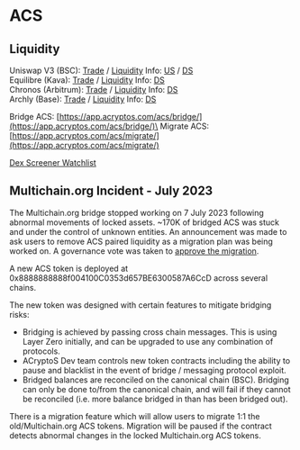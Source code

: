 # ACS

## Liquidity

Uniswap V3 (BSC): [Trade](https://app.uniswap.org/#/swap?inputCurrency=ETH\&outputCurrency=0x8888888888f004100c0353d657be6300587a6ccd\&chain=bnb) / [Liquidity](https://app.uniswap.org/#/add/0x8888888888f004100C0353d657BE6300587A6CcD/0x09A18250f99118f40a5D992D537E24b8BD9880F3/10000?chain=bnb) Info: [US](https://info.uniswap.org/#/bnb/pools/0xf41e4edd13712be90604c08664d0e02eebb6d794) / [DS](https://dexscreener.com/bsc/0xf41e4edd13712be90604c08664d0e02eebb6d794)\
Equilibre (Kava): [Trade](https://equilibrefinance.com/swap) / [Liquidity](https://app.acryptos.com/vaults/2222/0x05Aa420a97449c0C54B369BAfaA9Ca43a77004eD/) Info: [DS](https://dexscreener.com/kava/0x395e6e5f3df5120fda26be1849d4388cc2500435)\
Chronos (Arbitrum): [Trade](https://app.chronos.exchange/) / [Liquidity](https://app.chronos.exchange/liquidity/0x31440D82F14e36Be8EDE9E47137E3dfFEEf32C51) Info: [DS](https://dexscreener.com/arbitrum/0x31440d82f14e36be8ede9e47137e3dffeef32c51)\
Archly (Base): [Trade](https://www.archly.fi/swap) / [Liquidity](https://www.archly.fi/liquidity/0x6af6C8De5e2cA6C4E9ab156a4652fF242292D6Ff) Info: [DS](https://dexscreener.com/base/0x6af6c8de5e2ca6c4e9ab156a4652ff242292d6ff)

Bridge ACS: [https://app.acryptos.com/acs/bridge/](https://app.acryptos.com/acs/bridge/)\
Migrate ACS: [https://app.acryptos.com/acs/migrate/](https://app.acryptos.com/acs/migrate/)

[Dex Screener Watchlist](https://dexscreener.com/watchlist/9qDR83Yk0EjRCCPE26sH)

## Multichain.org Incident - July 2023

The Multichain.org bridge stopped working on 7 July 2023 following abnormal movements of locked assets. \~170K of bridged ACS was stuck and under the control of unknown entities. An announcement was made to ask users to remove ACS paired liquidity as a migration plan was being worked on. A governance vote was taken to [approve the migration](https://vote.acryptos.com/#/proposal/0x16b1bcf3b151f9de38b151616f5d83bfdc2415a677cd5953ec1be2d0343009e1).

A new ACS token is deployed at 0x8888888888f004100C0353d657BE6300587A6CcD across several chains.

The new token was designed with certain features to mitigate bridging risks:

* Bridging is achieved by passing cross chain messages. This is using Layer Zero initially, and can be upgraded to use any combination of protocols.
* ACryptoS Dev team controls new token contracts including the ability to pause and blacklist in the event of bridge / messaging protocol exploit.
* Bridged balances are reconciled on the canonical chain (BSC). Bridging can only be done to/from the canonical chain, and will fail if they cannot be reconciled (i.e. more balance bridged in than has been bridged out).

There is a migration feature which will allow users to migrate 1:1 the old/Multichain.org ACS tokens. Migration will be paused if the contract detects abnormal changes in the locked Multichain.org ACS tokens.

